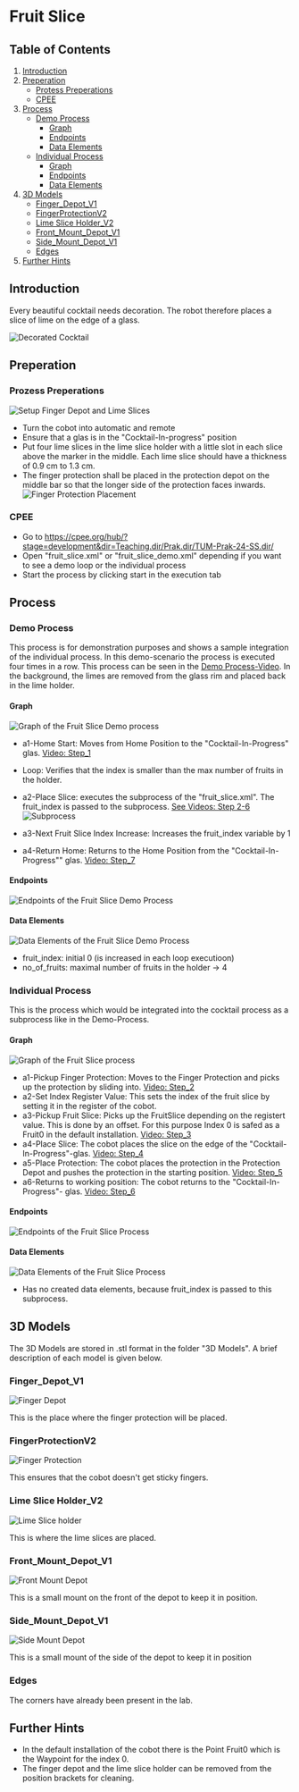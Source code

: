 # Fruit Slice

## Table of Contents

1. [Introduction](#introduction)
2. [Preperation](#preperation)
   - [Protess Preperations](#prozess-preperations)
   - [CPEE](#cpee)
3. [Process](#process)
   - [Demo Process](#demo-process)
     - [Graph](#graph)
     - [Endpoints](#endpoints)
     - [Data Elements](#data-elements)
   - [Individual Process](#individual-process)
     - [Graph](#graph-1)
     - [Endpoints](#endpoints-1)
     - [Data Elements](#data-elements-1)
4. [3D Models](#3d-models)
   - [Finger_Depot_V1](#finger_depot_v1)
   - [FingerProtectionV2](#fingerprotectionv2)
   - [Lime Slice Holder_V2](#lime-slice-holder_v2)
   - [Front_Mount_Depot_V1](#front_mount_depot_v1)
   - [Side_Mount_Depot_V1](#side_mount_depot_v1)
   - [Edges](#edges)
5. [Further Hints](#further-hints)

## Introduction

Every beautiful cocktail needs decoration. The robot therefore places a slice of lime on the edge of a glass.

![Decorated Cocktail](Images/decorated_cocktail.jpg)

## Preperation

### Prozess Preperations

![Setup Finger Depot and Lime Slices](Images/setup.jpg)

- Turn the cobot into automatic and remote
- Ensure that a glas is in the "Cocktail-In-progress" position
- Put four lime slices in the lime slice holder with a little slot in each slice above the marker in the middle. Each lime slice should have a thickness of 0.9 cm to 1.3 cm.
- The finger protection shall be placed in the protection depot on the middle bar so that the longer side of the protection faces inwards.
  ![Finger Protection Placement](Images/finger_depot_placement.jpg.jpg)

### CPEE

- Go to https://cpee.org/hub/?stage=development&dir=Teaching.dir/Prak.dir/TUM-Prak-24-SS.dir/
- Open "fruit_slice.xml" or "fruit_slice_demo.xml" depending if you want to see a demo loop or the individual process
- Start the process by clicking start in the execution tab

## Process

### Demo Process

This process is for demonstration purposes and shows a sample integration of the individual process. In this demo-scenario the process is executed four times in a row. This process can be seen in the [Demo Process-Video](//Demo%20Process.mp4). In the background, the limes are removed from the glass rim and placed back in the lime holder.

#### Graph

![Graph of the Fruit Slice Demo process](Screenshots/CPEE_fruit_slice_demo_graph.png)

- a1-Home Start: Moves from Home Position to the "Cocktail-In-Progress" glas. [Video: Step_1](Video_Process_Steps/Step_1.mp4)
- Loop: Verifies that the index is smaller than the max number of fruits in the holder.
- a2-Place Slice: executes the subprocess of the "fruit_slice.xml". The fruit_index is passed to the subprocess. [See Videos: Step 2-6](Video_Process_Steps)
  ![Subprocess](Screenshots/CPEE_fruit_slice_demo_subprocess.png)

- a3-Next Fruit Slice Index Increase: Increases the fruit_index variable by 1
- a4-Return Home: Returns to the Home Position from the "Cocktail-In-Progress"" glas. [Video: Step_7](Video_Process_Steps/Step_7.mp4)

#### Endpoints

![Endpoints of the Fruit Slice Demo Process](Screenshots/CPEE_fruit_slice_demo_endpoints.png)

#### Data Elements

![Data Elements of the Fruit Slice Demo Process](Screenshots/CPEE_fruit_slice_demo_dataElements.png)

- fruit_index: initial 0 (is increased in each loop executioon)
- no_of_fruits: maximal number of fruits in the holder -> 4

### Individual Process

This is the process which would be integrated into the cocktail process as a subprocess like in the Demo-Process.

#### Graph

![Graph of the Fruit Slice process](Screenshots/CPEE_fruit_slice_graph.png)

- a1-Pickup Finger Protection: Moves to the Finger Protection and picks up the protection by sliding into. [Video: Step_2](Video_Process_Steps/Step_2.mp4)
- a2-Set Index Register Value: This sets the index of the fruit slice by setting it in the register of the cobot.
- a3-Pickup Fruit Slice: Picks up the FruitSlice depending on the registert value. This is done by an offset. For this purpose Index 0 is safed as a Fruit0 in the default installation. [Video: Step_3](Video_Process_Steps/Step_3.mp4)
- a4-Place Slice: The cobot places the slice on the edge of the "Cocktail-In-Progress"-glas. [Video: Step_4](Video_Process_Steps/Step_4.mp4)
- a5-Place Protection: The cobot places the protection in the Protection Depot and pushes the protection in the starting position. [Video: Step_5](Video_Process_Steps/Step_5.mp4)
- a6-Returns to working position: The cobot returns to the "Cocktail-In-Progress"- glas. [Video: Step_6](Video_Process_Steps/Step_6.mp4)

#### Endpoints

![Endpoints of the Fruit Slice Process](Screenshots/CPEE_fruit_slice_endpoints.png)

#### Data Elements

![Data Elements of the Fruit Slice Process](Screenshots/CPEE_fruit_slice_dataElements.png)

- Has no created data elements, because fruit_index is passed to this subprocess.

## 3D Models

The 3D Models are stored in .stl format in the folder "3D Models". A brief description of each model is given below.

### Finger_Depot_V1

![Finger Depot](Images/3D_finger_depot.png)

This is the place where the finger protection will be placed.

### FingerProtectionV2

![Finger Protection](Images/3D_finger_protection.png)

This ensures that the cobot doesn't get sticky fingers.

### Lime Slice Holder_V2

![Lime Slice holder](Images/3D_lime_slice_holder.png)

This is where the lime slices are placed.

### Front_Mount_Depot_V1

![Front Mount Depot](Images/3D_Front_mount.png)

This is a small mount on the front of the depot to keep it in position.

### Side_Mount_Depot_V1

![Side Mount Depot](Images/3D_side_mount_depot.png)

This is a small mount of the side of the depot to keep it in position

### Edges

The corners have already been present in the lab.

## Further Hints

- In the default installation of the cobot there is the Point Fruit0 which is the Waypoint for the index 0.
- The finger depot and the lime slice holder can be removed from the position brackets for cleaning.
